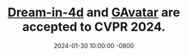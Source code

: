 ---
title: >-
    <a href="https://arxiv.org/abs/2311.16854">Dream-in-4d</a> and <a href="https://arxiv.org/abs/2312.11461">GAvatar</a> are accepted to CVPR 2024.
date: 2024-01-30 10:00:00 -0800
---